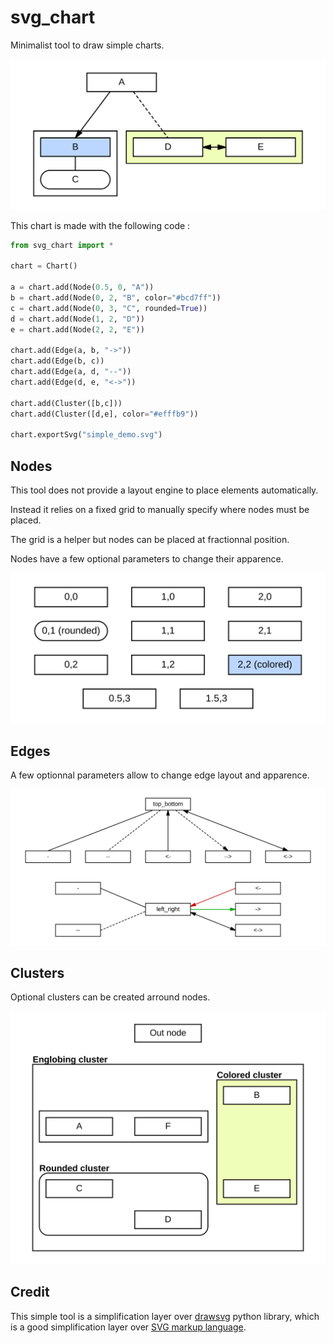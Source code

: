 # svg_chart

Minimalist tool to draw simple charts.

![Simple demo](simple_demo.svg)

This chart is made with the following code :

``` python
from svg_chart import *

chart = Chart()

a = chart.add(Node(0.5, 0, "A"))
b = chart.add(Node(0, 2, "B", color="#bcd7ff"))
c = chart.add(Node(0, 3, "C", rounded=True))
d = chart.add(Node(1, 2, "D"))
e = chart.add(Node(2, 2, "E"))

chart.add(Edge(a, b, "->"))
chart.add(Edge(b, c))
chart.add(Edge(a, d, "--"))
chart.add(Edge(d, e, "<->"))

chart.add(Cluster([b,c]))
chart.add(Cluster([d,e], color="#efffb9"))

chart.exportSvg("simple_demo.svg")
```

## Nodes

This tool does not provide a layout engine to place elements automatically.

Instead it relies on a fixed grid to manually specify where nodes must be placed.

The grid is a helper but nodes can be placed at fractionnal position.

Nodes have a few optional parameters to change their apparence.

![Nodes](node_demo.svg)

## Edges

A few optionnal parameters allow to change edge layout and apparence.

![Edges](edge_demo.svg)

## Clusters

Optional clusters can be created arround nodes.

![Clusters](cluster_demo.svg)

## Credit

This simple tool is a simplification layer over [drawsvg](https://github.com/cduck/drawsvg) python library,
which is a good simplification layer over [SVG markup language](https://developer.mozilla.org/en-US/docs/Web/SVG).
